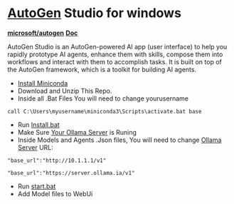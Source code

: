 # [AutoGen](https://www.youtube.com/watch?v=kj8nVBI_oiM) Studio for windows

**[microsoft/autogen](https://github.com/microsoft/autogen)** **[Doc](https://github.com/microsoft/autogen/tree/main/samples/apps/autogen-studio)**

AutoGen Studio is an AutoGen-powered AI app (user interface) to help you rapidly prototype AI agents, enhance them with skills, compose them into workflows and interact with them to accomplish tasks. It is built on top of the AutoGen framework, which is a toolkit for building AI agents.

- [Install Miniconda](https://docs.anaconda.com/free/miniconda/)
- Download and Unzip This Repo.
- Inside all .Bat Files You will need to change yourusername

```
call C:\Users\myusername\miniconda3\Scripts\activate.bat base
```
- Run [Install.bat](https://github.com/hqnicolas/WindowsAutoGenStudio/blob/main/install.bat)
- Make Sure [Your Ollama Server](https://github.com/hqnicolas/OllamaDockerCasaOs) is Runing
- Inside Models and Agents .Json files, You will need to change [Ollama Server](https://github.com/hqnicolas/OllamaDockerCasaOs) URL:

```
"base_url":"http://10.1.1.1/v1"
```
```
"base_url":"https://server.ollama.ia/v1"
```

- Run [start.bat](https://github.com/hqnicolas/WindowsAutoGenStudio/blob/main/start.bat)
- Add Model files to WebUi



